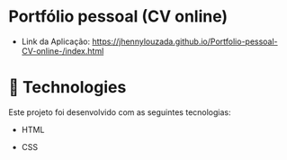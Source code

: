 # Portfólio pessoal (CV online)

- Link da Aplicação: https://jhennylouzada.github.io/Portfolio-pessoal-CV-online-/index.html




# 🚀 Technologies
Este projeto foi desenvolvido com as seguintes tecnologias:

   - HTML
   
   - CSS
